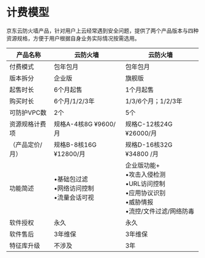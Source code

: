 # 计费模型
​		京东云防火墙产品，针对用户上云经常遇到安全问题，提供了两个产品版本与四种资源规格，方便于用户根据自身业务实际情况按需选用。

| 产品名称        | 云防火墙                                           | 云防火墙                                                     |
| --------------- | -------------------------------------------------- | ------------------------------------------------------------ |
| 付费模式        | 包年包月                                           | 包年包月                                                     |
| 版本拆分        | 企业版                                             | 旗舰版                                                       |
| 起售时长        | 6个月起售                                          | 1个月起售                                                    |
| 购买时长        | 6个月/1/2/3年                                      | 1/3/6个月；1/2/3年                                           |
| 可防护VPC数     | 2个                                                | 5个                                                          |
| 资源规格计费项  | 规格A-4核8G   ¥9600/月                             | 规格C-12核24G   ¥26000/月                                    |
| （产品定价/月） | 规格B-8核16G ¥12800/月                             | 规格D-16核32G   ¥34800 /月                                   |
| 功能简述        | •基础包过滤 <br> •网络访问控制 <br/> •流量会话可视 | 企业版功能+  <br>•攻击入侵检测 <br>•URL访问控制<br>•应用协议识别<br>•威胁情报<br>•流控/文件过滤/网络防毒 |
| 软件授权        | 永久                                               | 永久                                                         |
| 软件售后        | 3年维保                                            | 3年维保                                                      |
| 特征库升级      | 不涉及                                             | 3年                                                          |

